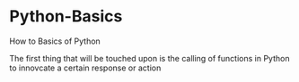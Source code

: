# Python-Basics
How to Basics of Python

The first thing that will be touched upon is the calling of functions in Python to innovcate a certain response or action

